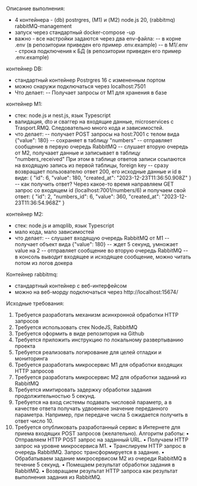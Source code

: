 Описание выполнения:

- 4 контейнера - (db) postrgres, (M1) и (M2) node.js 20, (rabbitmq) rabbitMQ-management
- запуск через стандартный docker-compose -up
- важно - все настройки задаются через два env-файла:
  -- в корне .env (в репозитории приведен его пример .env.example)
  -- в M1/.env - строка подключения к БД (в репозитории приведен его пример .env.example)

контейнер DB:

- стандартный контейнер Postrgres 16 с измененным портом
- можно снаружи подключаться через localhost:7501
- Что делает:
  -- Получает запросы от M1 для хранения в базе

контейнер M1:

- стек: node.js и nest.js, язык Typescript
- валидация, dto и сваггер на входящие данные, microservices с Trasport.RMQ. Следовательно много кода и зависимостей.
- что делает:
  -- получает POST запросы на host:7001 с телом вида {"value": 180}
  -- сохраняет в таблицу "numbers"
  -- отправляет сообщение в первую очередь RabbitMQ
  -- слушает вторую очередь от M2, получаает данные и записывает в таблицу "numbers_received"
  При этом в таблице ответов записи ссылаются на входящую запись из первой таблицы, foreign key
  -- сразу возвращает пользователю ответ 200, его исходные данные и id в виде:
  {
  "id": 6,
  "value": 180,
  "created_at": "2023-12-23T11:36:50.908Z"
  }
  -- как получить ответ? Через какое-то время направляем GET запрос со входящем id (localhost:7001/numbers/6)
  и получаем свой ответ:
  {
  "id": 2,
  "numbers_id": 6,
  "value": 360,
  "created_at": "2023-12-23T11:36:54.968Z"
  }

контейнер M2:

- стек: node.js и amqplib, язык Typescript
- мало кода, мало зависимостей
- что делает:
  -- слушает входящую очередь RabbitMQ от M1
  -- получает объект вида {"value": 180}
  -- ждет 5 секунд, умножает value на 2
  -- отправляет сообщение во вторую очередь RabbitMQ
  -- в консоль выводит входящее и исходящее сообщение, можно читать потом из логов докера

Контейнер rabbitmq:

- стандартный контейнер с веб-интерфейсом
- можно на веб-морду подключаться через http://localhost:15674/

Исходные требования:

1. Требуется разработать механизм асинхронной обработки HTTP запросов
2. Требуется использовать стек NodeJS, RabbitMQ
3. Требуется оформить в виде репозитория на Github
4. Требуется приложить инструкцию по локальному развертыванию проекта
5. Требуется реализовать логирование для целей отладки и мониторинга
6. Требуется разработать микросервис М1 для обработки входящих HTTP запросов
7. Требуется разработать микросервис М2 для обработки заданий из RabbitMQ
8. Требуется имитировать задержку обработки задания продолжительностью 5 секунд.
9. Требуется на вход системы подавать числовой параметр, а в качестве ответа получать удвоенное значение
   переданного параметра. Например, при передаче числа 5 ожидается получить в ответ число 10.
10. Требуется опубликовать разработанный сервис в Интернете для приема входящих POST запросов
    (желательно).
    Алгоритм работы:
    • Отправляем HTTP POST запрос на заданный URL.
    • Получаем HTTP запрос на уровне микросервиса М1.
    • Транслируем HTTP запрос в очередь RabbitMQ. Запрос трансформируется в задание.
    • Обрабатываем задание микросервисом М2 из очереди RabbitMQ в течение 5 секунд.
    • Помещаем результат обработки задания в RabbitMQ.
    • Возвращаем результат HTTP запроса как результат выполнения задания из RabbitMQ.
